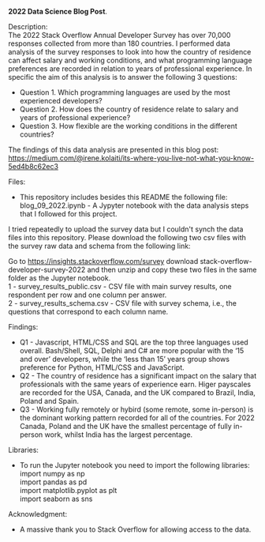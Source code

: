 **2022 Data Science Blog Post**. 
  
Description:  
The 2022 Stack Overflow Annual Developer Survey has over 70,000 responses collected from more than 180 countries. I performed data analysis of the survey responses to look into how the country of residence can affect salary and working conditions, and what programming language preferences are recorded in relation to years of professional experience. In specific the aim of this analysis is to answer the following 3 questions:  
* Question 1. Which programming languages are used by the most experienced developers?  
* Question 2. How does the country of residence relate to salary and years of professional experience?  
* Question 3. How flexible are the working conditions in the different countries?   
    
The findings of this data analysis are presented in this blog post:  
https://medium.com/@irene.kolaiti/its-where-you-live-not-what-you-know-5ed4b8c62ec3

Files:
* This repository includes besides this README the following file:  
blog_09_2022.ipynb - A Jypyter notebook with the data analysis steps that I followed for this project.  
  
I tried repeatedly to upload the survey data but I couldn't synch the data files into this repository. 
Please download the following two csv files with the survey raw data and schema from the following link:

Go to https://insights.stackoverflow.com/survey download stack-overflow-developer-survey-2022 and then unzip and copy these two files in the same folder as the Jupyter notebook.   
1 - survey_results_public.csv - CSV file with main survey results, one respondent per row and one column per answer.  
2 - survey_results_schema.csv - CSV file with survey schema, i.e., the questions that correspond to each column name.   

Findings:  
* Q1 - Javascript, HTML/CSS and SQL are the top three languages used overall. Bash/Shell, SQL, Delphi and C# are more popular with the ‘15 and over’ developers, while the ‘less than 15’ years group shows preference for Python, HTML/CSS and JavaScript.  
* Q2 - The country of residence has a significant impact on the salary that professionals with the same years of experience earn. Higer payscales are recorded for the USA, Canada, and the UK compared to Brazil, India, Poland and Spain.  
* Q3 - Working fully remotely or hybird (some remote, some in-person) is the dominant working pattern recorded for all of the countries. For 2022 Canada, Poland and the UK have the smallest percentage of fully in-person work, whilst India has the largest percentage.   

Libraries:
* To run the Jupyter notebook you need to import the following libraries: 
import numpy as np   
import pandas as pd   
import matplotlib.pyplot as plt   
import seaborn as sns   
    
Acknowledgment: 
* A massive thank you to Stack Overflow for allowing access to the data.
